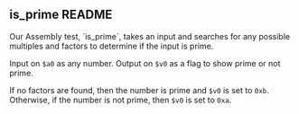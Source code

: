 <h2>is_prime README</h2>
Our Assembly test, `is_prime`, takes an input and searches for any possible multiples and factors to determine if the input is prime.

Input on `$a0` as any number. 
Output on `$v0` as a flag to show prime or not prime.

If no factors are found, then the number is prime and `$v0` is set to `0xb`. Otherwise, if the number is not prime, then `$v0` is set to `0xa`.
